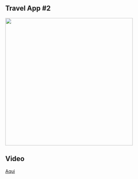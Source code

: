## Travel App #2

<img src="https://user-images.githubusercontent.com/30422190/98409578-e157ce80-2051-11eb-8da8-ac6ab649387e.png" width="400">

## Video

[Aqui](https://www.youtube.com/watch?v=eKtEkFBaDeM&t=4s)
